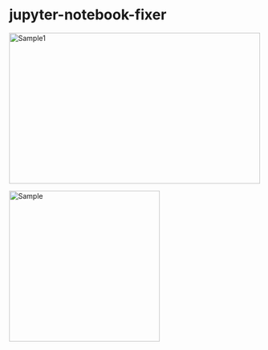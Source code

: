 # jupyter-notebook-fixer

<p>
  <img src="https://i.imgur.com/QJwtqbI.png" alt="Sample1" width="500" height="300" style="display:inline-block;"/><p align="center">
</p>
<p align="left">
  <img src="https://i.imgur.com/PJQQLOL.png" alt="Sample" height="300" style="float:left;"/>
</p>

